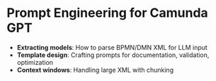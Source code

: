 # Prompt Engineering for Camunda GPT

- **Extracting models**: How to parse BPMN/DMN XML for LLM input
- **Template design**: Crafting prompts for documentation, validation, optimization
- **Context windows**: Handling large XML with chunking
